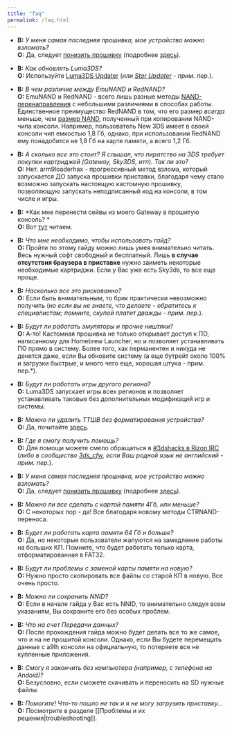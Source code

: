 ```yaml
---
title: "faq"
permalink: /faq.html
---
```


+ <a name="faq_latestfw" />**В:** *У меня самая последняя прошивка, мое устройство можно взломать?*    
  **О:** Да, следует [понизить прошивку](nfirm-downgrade) (подробнее [здесь](https://www.reddit.com/r/3dshacks/comments/4iry4s/)).

+ <a name="faq_updatecfw" />**В:** *Как обновлять Luma3DS?*    
  **О:** Используйте [Luma3DS Updater](https://github.com/Hamcha/lumaupdate/releases) (*или [Star Updater](https://github.com/astronautlevel2/StarUpdater/releases) - прим. пер.*).

+ <a name="faq_RedNAND" />**В:** *В чем различие между EmuNAND и RedNAND?*    
  **О:** EmuNAND и RedNAND - всего лишь разные методы [NAND-перенаправления](http://3dbrew.org/wiki/NAND_Redirection) с небольшими различиями в способах работы. Единственное преимущество RedNAND в том, что его размер *всегда* меньше, чем [размер NAND](nand-size), полученный при копировании NAND-чипа консоли. Например, пользователь New 3DS имеет в своей консоли чип емкостью 1,8 Гб, однако, при использовании RedNAND ему понадобится не 1,8 Гб на карте памяти, а всего 1,2 Гб. 

+ <a name="faq_gatewaysky" />**В:** *А сколько все это стоит? Я слышал, что пиратство на 3DS требует покупки картриджей (Gateway, Sky3DS, итп). Так ли это?*     
  **О:** Нет. arm9loaderhax - прогрессивный метод взлома, который запускается ДО запуска прошивки приставки, благодаря чему стало возможно запускать настоящую кастомную прошивку, позволяющую запускать неподписанный код на консоли, в том числе и игры. 

+ <a name="faq_gatewaysaves" />**В:** *Как мне перенести сейвы из моего Gateway в прошитую консоль? *    
  **О:** Вот [тут](https://gbatemp.net/threads/425743/) читаем. 

+ <a name="faq_need" />**В:** *Что мне необходимо, чтобы использовать гайд?*    
  **О:** Пройти по этому гайду можно лишь умея внимательно читать. Весь нужный софт свободный и бесплатный. Лишь **в случае отсутствия браузера в приставке** нужно заиметь некоторые необходимые картриджи. Если у Вас уже есть Sky3ds, то все еще проще. 

+ <a name="faq_risky" />**В:** *Насколько все это рискованно?*    
  **О:** Если быть внимательным, то брик практически невозможно получить (*но если вы не знаете, что делаете - обратитесь к специалистам; помните, скупой платит дважды - прим. пер.*).

+ <a name="faq_Homebrew" />**В:** *Будут ли работать эмуляторы и прочие ништяки?*    
  **О:** А-то! Кастомная прошивка не только открывает доступ к ПО, написанному для Homebrew Launcher, но и позволяет устанавливать ПО прямо в систему. Более того, хак перманентен и никуда не денется даже, если Вы обновите систему (а еще бутрейт около 100% и загрузки быстрые, и много чего еще, хорошая штука - прим. пер.*).

+ <a name="faq_regionfree" />**В:** *Будут ли работать игры другого региона?*    
  **О:** Luma3DS запускает игры всех регионов и позволяет устанавливать таковые без дополнительных модификаций игр и системы.

+ <a name="faq_rm_nnid" />**В:** *Можно ли удалить ТТШВ без форматирования устройства?*    
  **О:** Да, почитайте [здесь](troubleshooting#rm_nnid).

+ <a name="faq_support" />**В:** *Где я смогу получить помощь?*    
  **О:** Для помощи можете смело обращаться в [#3dshacks в Rizon IRC](https://gate.omicron.pw) (*либо в сообщество [3ds_cfw](http://vk.com/3ds_cfw), если Ваш родной язык не английский - прим. пер.*).
  
+ <a name="faq_latestfw" />**В:** *У меня самая последняя прошивка, мое устройство можно взломать?*    
  **О:** Да, следует [понизить прошивку](firmware-downgrade/) (подробнее [здесь](https://www.reddit.com/r/3dshacks/comments/4iry4s/)).


+ <a name="faq_le4gbsd" />**В:** *Можно ли все сделать с картой памяти 4Гб, или меньше?*    
  **О:** С некоторых пор - да! Все благодаря новому методы CTRNAND-переноса.

+ <a name="faq_ge128gbsd" />**В:** *Будет ли работать карта памяти 64 Гб и больше?*    
  **О:** Да, но некоторые пользователи жалуются на замедление работы на больших КП. Помните, что будет работать только карта, отформатированная в FAT32. 

+ <a name="faq_movesd" />**В:** *Будут ли проблемы с заменой карты памяти на новую?*    
  **О:** Нужно просто скопировать все файлы со старой КП в новую. Все очень просто.

+ <a name="faq_NNID" />**В:** *Можно ли сохранить NNID?*    
  **О:** Если в начале гайда у Вас есть NNID, то внимательно следуя всем указаниям, Вы сохраните его без особых проблем. 

+ <a name="faq_systransfer" />**В:** *Что на счет Передачи данных?*    
  **О:** После прохождения гайда можно будет делать все то же самое, что и на не прошитой консоли. Однако, если Вы будете перемещать данные с a9lh консоли на официальную, то потеряете все не купленные приложения.

+ <a name="faq_nopc" />**В:** *Смогу я закончить без компьютера (например, с телефона на Andoid)?*    
  **О:** Безусловно, если сможете скачивать и переносить на SD нужные файлы. 

+ <a name="faq_problem" />**В:** *Помогите! Что-то пошло не так и я не могу загрузить приставку...*    
  **О:** Посмотрите в разделе [[Проблемы и их решения|troubleshooting]].

